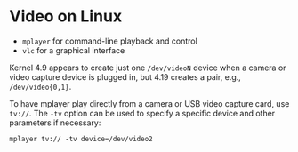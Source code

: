 Video on Linux
==============

- `mplayer` for command-line playback and control
- `vlc` for a graphical interface

Kernel 4.9 appears to create just one `/dev/videoN` device when a
camera or video capture device is plugged in, but 4.19 creates a pair,
e.g., `/dev/video{0,1}`.

To have mplayer play directly from a camera or USB video capture card,
use `tv://`. The `-tv` option can be used to specify a specific device
and other parameters if necessary:

    mplayer tv:// -tv device=/dev/video2
